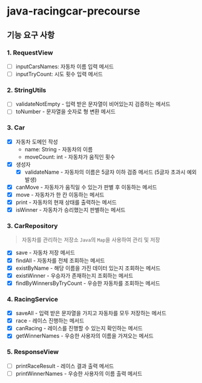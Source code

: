 # java-racingcar-precourse

## 기능 요구 사항

### 1. RequestView

- [ ] inputCarsNames: 자동차 이름 입력 메서드
- [ ] inputTryCount: 시도 횟수 입력 메서드

### 2. StringUtils

- [ ] validateNotEmpty - 입력 받은 문자열이 비어있는지 검증하는 메서드
- [ ] toNumber - 문자열을 숫자로 형 변환 메서드

### 3. Car

- [X] 자동차 도메인 작성
    - name: String - 자동차의 이름
    - moveCount: int - 자동차가 움직인 횟수
- [X] 생성자
    - [X] validateName - 자동차의 이름은 5글자 이하 검증 메서드 (5글자 초과시 예외 발생)
- [X] canMove - 자동차가 움직일 수 있는가 판별 후 이동하는 메서드
- [X] move - 자동차가 한 칸 이동하는 메서드
- [X] print - 자동차의 현재 상태를 출력하는 메서드
- [X] isWinner - 자동차가 승리했는지 판별하는 메서드

### 3. CarRepository

> 자동차를 관리하는 저장소
> `Java`의 `Map`을 사용하여 관리 및 저장

- [X] save - 자동차 저장 메서드
- [X] findAll - 자동차를 전체 조회하는 메서드
- [X] existByName - 해당 이름을 가진 데이터 있는지 조회하는 메서드
- [X] existWinner - 우승자가 존재하는지 조회하는 메서드
- [X] findByWinnersByTryCount - 우승한 자동차를 조회하는 메서드

### 4. RacingService

- [X] saveAll - 입력 받은 문자열을 가지고 자동차를 모두 저장하는 메서드
- [X] race - 레이스 진행하는 메서드
- [X] canRacing - 레이스를 진행할 수 있는지 확인하는 메서드
- [X] getWinnerNames - 우승한 사용자의 이름을 가져오는 메서드

### 5. ResponseView

- [ ] printRaceResult - 레이스 결과 출력 메서드
- [ ] printWinnerNames - 우승한 사용자의 이름 출력 메서드